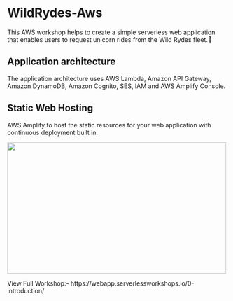 # WildRydes-Aws

This AWS workshop helps to create a simple serverless web application that enables users to request unicorn rides from the Wild Rydes fleet.🦄

<h2>Application architecture</h2>
The application architecture uses AWS Lambda, Amazon API Gateway, Amazon DynamoDB, Amazon Cognito, SES, IAM and AWS Amplify Console.

<h2>Static Web Hosting</h2>
AWS Amplify to host the static resources for your web application with continuous deployment built in.
<p>
<img align="center" width="500" height="300" src="https://github.com/Shruti-T/WildRydes-Aws/blob/main/images/For%20Readme/HomePg.gif">
</p>
View Full Workshop:- https://webapp.serverlessworkshops.io/0-introduction/

